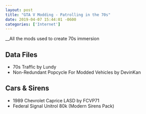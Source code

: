 ```yaml
--- 
layout: post
title: "GTA V Modding - Patrolling in the 70s"
date: 2019-04-07 15:44:01 -0600
categories: ['Internet']
--- 
```


__All the mods used to create 70s immersion

## Data Files 
* 70s Traffic by Lundy
* Non-Redundant Popcycle For Modded Vehicles by DevinKan


## Cars & Sirens 
* 1989 Chevrolet Caprice LASD by FCVP71
* Federal Signal Unitrol 80k (Modern Sirens Pack)
